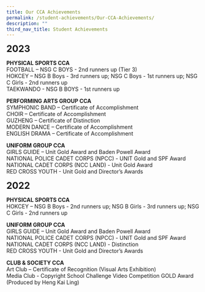```yaml
---
title: Our CCA Achievements
permalink: /student-achievements/Our-CCA-Achievements/
description: ""
third_nav_title: Student Achievements
---
```

**<font size="5">2023</font>**

**PHYSICAL SPORTS CCA**<br>
FOOTBALL – NSG C BOYS - 2nd runners up (Tier 3) <br>
HOKCEY – NSG B Boys - 3rd runners up; NSG C Boys - 1st runners up; NSG C Girls - 2nd runners up <br>
TAEKWANDO - NSG B BOYS - 1st runners up

**PERFORMING ARTS GROUP CCA**<br> 
SYMPHONIC BAND – Certificate of Accomplishment<br>
CHOIR – Certificate of Accomplishment<br>
GUZHENG – Certificate of Distinction<br> 
MODERN DANCE – Certificate of Accomplishment<br>
ENGLISH DRAMA – Certificate of Accomplishment 

**UNIFORM GROUP CCA**<br>
GIRLS GUIDE – Unit Gold Award and Baden Powell Award<br>
NATIONAL POLICE CADET CORPS (NPCC) - UNIT Gold and SPF Award<br> 
NATIONAL CADET CORPS (NCC LAND) - Unit Gold Award<br>
RED CROSS YOUTH - Unit Gold and Director’s Awards 

**<font size="5">2022</font>**

**PHYSICAL SPORTS CCA**<br>
HOKCEY – NSG B Boys - 2nd runners up; NSG B Girls - 3rd runners up; NSG C Girls - 2nd runners up 

**UNIFORM GROUP CCA**<br>
GIRLS GUIDE – Unit Gold Award and Baden Powell Award<br>
NATIONAL POLICE CADET CORPS (NPCC) - UNIT Gold and SPF Award<br> 
NATIONAL CADET CORPS (NCC LAND) - Distinction<br>
RED CROSS YOUTH - Unit Gold and Director’s Awards 

**CLUB &amp; SOCIETY CCA**<br>
Art Club – Certificate of Recognition (Visual Arts Exhibition)<br> 
Media Club - Copyright School Challenge Video Competition GOLD Award (Produced by Heng Kai Ling)